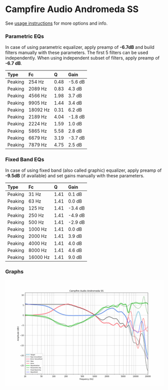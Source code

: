 # Campfire Audio Andromeda SS
See [usage instructions](https://github.com/jaakkopasanen/AutoEq#usage) for more options and info.

### Parametric EQs
In case of using parametric equalizer, apply preamp of **-6.7dB** and build filters manually
with these parameters. The first 5 filters can be used independently.
When using independent subset of filters, apply preamp of **-6.7 dB**.

| Type    | Fc       |    Q | Gain    |
|:--------|:---------|:-----|:--------|
| Peaking | 254 Hz   | 0.48 | -5.6 dB |
| Peaking | 2089 Hz  | 0.83 | 4.3 dB  |
| Peaking | 4566 Hz  | 1.98 | 3.7 dB  |
| Peaking | 9905 Hz  | 1.44 | 3.4 dB  |
| Peaking | 18092 Hz | 0.31 | 6.2 dB  |
| Peaking | 2189 Hz  | 4.04 | -1.8 dB |
| Peaking | 2224 Hz  | 1.59 | 1.0 dB  |
| Peaking | 5865 Hz  | 5.58 | 2.8 dB  |
| Peaking | 6679 Hz  | 3.19 | -3.7 dB |
| Peaking | 7879 Hz  | 4.75 | 2.5 dB  |

### Fixed Band EQs
In case of using fixed band (also called graphic) equalizer, apply preamp of **-9.5dB**
(if available) and set gains manually with these parameters.

| Type    | Fc       |    Q | Gain    |
|:--------|:---------|:-----|:--------|
| Peaking | 31 Hz    | 1.41 | 0.1 dB  |
| Peaking | 63 Hz    | 1.41 | 0.0 dB  |
| Peaking | 125 Hz   | 1.41 | -3.4 dB |
| Peaking | 250 Hz   | 1.41 | -4.9 dB |
| Peaking | 500 Hz   | 1.41 | -2.9 dB |
| Peaking | 1000 Hz  | 1.41 | 0.0 dB  |
| Peaking | 2000 Hz  | 1.41 | 3.9 dB  |
| Peaking | 4000 Hz  | 1.41 | 4.0 dB  |
| Peaking | 8000 Hz  | 1.41 | 4.6 dB  |
| Peaking | 16000 Hz | 1.41 | 9.0 dB  |

### Graphs
![](./Campfire%20Audio%20Andromeda%20SS.png)